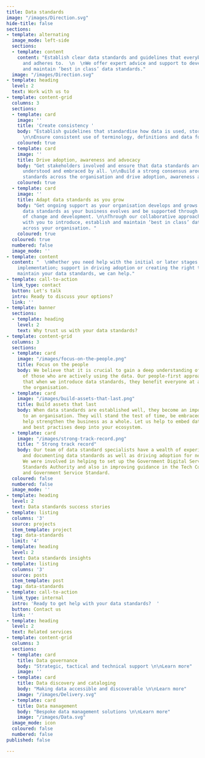 ```yaml
---
title: Data standards
image: "/images/Direction.svg"
hide-title: false
sections:
- template: alternating
  image_mode: left-side
  sections:
  - template: content
    content: "Establish clear data standards and guidelines that everybody understands
      and adheres to.  \n  \nWe offer expert advice and support to develop, implement
      and maintain ‘best in class’ data standards."
  image: "/images/Direction.svg"
- template: heading
  level: 2
  text: Work with us to
- template: content-grid
  columns: 3
  sections:
  - template: card
    image: ''
    title: 'Create consistency '
    body: "Establish guidelines that standardise how data is used, stored and managed.
      \n\nEnsure consistent use of terminology, definitions and data formats. "
    coloured: true
  - template: card
    image: ''
    title: Drive adoption, awareness and advocacy
    body: "Get stakeholders involved and ensure that data standards are agreed, approved,
      understood and embraced by all. \n\nBuild a strong consensus around the data
      standards across the organisation and drive adoption, awareness and advocacy."
    coloured: true
  - template: card
    image: ''
    title: Adapt data standards as you grow
    body: "Get ongoing support as your organisation develops and grows. Adapt your
      data standards as your business evolves and be supported through every stage
      of change and development. \n\nThrough our collaborative approach, we can work
      with you to introduce, establish and maintain ‘best in class’ data standards
      across your organisation. "
    coloured: true
  coloured: true
  numbered: false
  image_mode: ''
- template: content
  content: "  \nWhether you need help with the initial or later stages of data standards
    implementation; support in driving adoption or creating the right technical tool
    maintain your data standards, we can help."
- template: call-to-action
  link_type: contact
  button: Let's talk
  intro: Ready to discuss your options?
  link: ''
- template: banner
  sections:
  - template: heading
    level: 2
    text: Why trust us with your data standards?
- template: content-grid
  columns: 3
  sections:
  - template: card
    image: "/images/focus-on-the-people.png"
    title: Focus on the people
    body: We believe that it is crucial to gain a deep understanding of the needs
      of those who are actively using the data. Our people-first approach ensures
      that when we introduce data standards, they benefit everyone at all levels of
      the organisation.
  - template: card
    image: "/images/build-assets-that-last.png"
    title: Build assets that last
    body: When data standards are established well, they become an important asset
      to an organisation. They will stand the test of time, be embraced by all and
      help strengthen the business as a whole. Let us help to embed data standards
      and best practises deep into your ecosystem.
  - template: card
    image: "/images/strong-track-record.png"
    title: " Strong track record"
    body: Our team of data standard specialists have a wealth of experience in developing
      and documenting data standards as well as driving adoption for new data standards.
      We were involved in helping to set up the Government Digital Service’s Data
      Standards Authority and also in improving guidance in the Tech Code of Practice
      and Government Service Standard.
  coloured: false
  numbered: false
  image_mode: ''
- template: heading
  level: 2
  text: Data standards success stories
- template: listing
  columns: '3'
  source: projects
  item_template: project
  tag: data-standards
  limit: '4'
- template: heading
  level: 2
  text: Data standards insights
- template: listing
  columns: '3'
  source: posts
  item_template: post
  tag: data-standards
- template: call-to-action
  link_type: internal
  intro: 'Ready to get help with your data standards?  '
  button: Contact us
  link: ''
- template: heading
  level: 2
  text: Related services
- template: content-grid
  columns: 3
  sections:
  - template: card
    title: Data governance
    body: "Strategic, tactical and technical support \n\nLearn more"
    image: ''
  - template: card
    title: Data discovery and cataloging
    body: "Making data accessible and discoverable \n\nLearn more"
    image: "/images/Delivery.svg"
  - template: card
    title: Data management
    body: "Bespoke data management solutions \n\nLearn more"
    image: "/images/Data.svg"
  image_mode: icon
  coloured: false
  numbered: false
published: false

---
```

